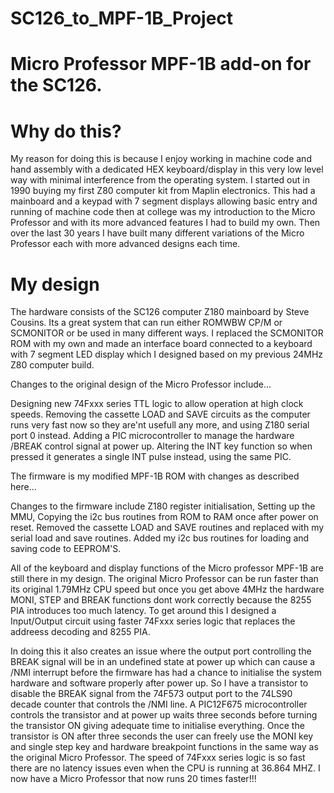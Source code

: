 # SC126_to_MPF-1B_Project
# Micro Professor MPF-1B add-on for the SC126.

# Why do this?
My reason for doing this is because I enjoy working in machine code and hand assembly with a dedicated HEX keyboard/display in this very low level way with minimal interference from the operating system.
I started out in 1990 buying my first Z80 computer kit from Maplin electronics. This had a mainboard and a keypad with 7 segment displays allowing basic entry and running of machine code then at college was my introduction to the Micro Professor and with its more advanced features I had to build my own. Then over the last 30 years I have built many different variations of the Micro Professor each with more advanced designs each time. 

# My design
The hardware consists of the SC126 computer Z180 mainboard by Steve Cousins. Its a great system that can run either ROMWBW CP/M or SCMONITOR or be used in many different ways. 
I replaced the SCMONITOR ROM with my own and made an interface board connected to a keyboard with 7 segment LED display which I designed based on my previous 24MHz Z80 computer build.

Changes to the original design of the Micro Professor include... 

Designing new 74Fxxx series TTL logic to allow operation at high clock speeds.
Removing the cassette LOAD and SAVE circuits as the computer runs very fast now so they are'nt usefull any more, and using Z180 serial port 0 instead.
Adding a PIC microcontroller to manage the hardware /BREAK control signal at power up. 
Altering the INT key function so when pressed it generates a single INT pulse instead, using the same PIC.

The firmware is my modified MPF-1B ROM with changes as described here...

Changes to the firmware include Z180 register initialisation, 
Setting up the MMU, 
Copying the i2c bus routines from ROM to RAM once after power on reset.
Removed the cassette LOAD and SAVE routines and replaced with my serial load and save routines.
Added my i2c bus routines for loading and saving code to EEPROM'S.

All of the keyboard and display functions of the Micro professor MPF-1B are still there in my design.
The original Micro Professor can be run faster than its original 1.79MHz CPU speed but once you get above 4MHz the hardware MONI, STEP and BREAK functions dont work 
correctly because the 8255 PIA introduces too much latency.
To get around this I designed a Input/Output circuit using faster 74Fxxx series logic that replaces the addreess decoding and 8255 PIA.

In doing this it also creates an issue where the output port controlling the BREAK signal will be in an undefined state at power up which can cause 
a /NMI interrupt before the firmware has had a chance to initialise the system hardware and software properly after power up. So I have a transistor to disable 
the BREAK signal from the 74F573 output port to the 74LS90 decade counter that controls the /NMI line. A PIC12F675 microcontroller controls the transistor and at 
power up waits three seconds before turning the transistor ON giving adequate time to initialise everything. 
Once the transistor is ON after three seconds the user can freely use the MONI key and single step key and hardware breakpoint functions in the same way as the 
original Micro Professor. The speed of 74Fxxx series logic is so fast there are no latency issues even when the CPU is running at 36.864 MHZ.
I now have a Micro Professor that now runs 20 times faster!!!


